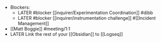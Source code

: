 - Blockers:
	- LATER #blocker [[inquirer/Experimentation Coordination]] #dibb
	- LATER #blocker [[inquirer/instrumentation challenge]] #[[Incident Management]]
- [[Matt Boggie]] #meeting/1:1
- LATER Link the rest of your [[Obsidian]] to [[Logseq]]